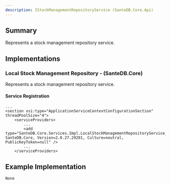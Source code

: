```yaml
---
description: IStockManagementRepositoryService (SanteDB.Core.Api)
---
```


## Summary
Represents a stock management repository service.

## Implementations


### Local Stock Management Repository - (SanteDB.Core)
Represents a stock management repository service.

#### Service Registration
```
...
<section xsi:type="ApplicationServiceContextConfigurationSection" threadPoolSize="4">
	<serviceProviders>
		...
		<add type="SanteDB.Core.Services.Impl.LocalStockManagementRepositoryService, SanteDB.Core, Version=2.0.27.29201, Culture=neutral, PublicKeyToken=null" />
		...
	</serviceProviders>
```
## Example Implementation
```
None
```
